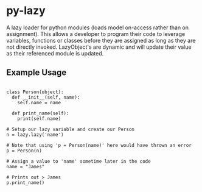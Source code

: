 # py-lazy
A lazy loader for python modules (loads model on-access rather than on assignment). This allows a developer to program their code to leverage variables, functions or classes before they are assigned as long as they are not directly invoked. LazyObject's are dynamic and will update their value as their referenced module is updated.

## Example Usage

```import lazy

class Person(object):
  def __init__(self, name):
    self.name = name
    
  def print_name(self):
    print(self.name)

# Setup our lazy variable and create our Person
n = lazy.lazy('name')

# Note that using 'p = Person(name)' here would have thrown an error
p = Person(n)

# Assign a value to 'name' sometime later in the code
name = "James"

# Prints out > James
p.print_name()
```
